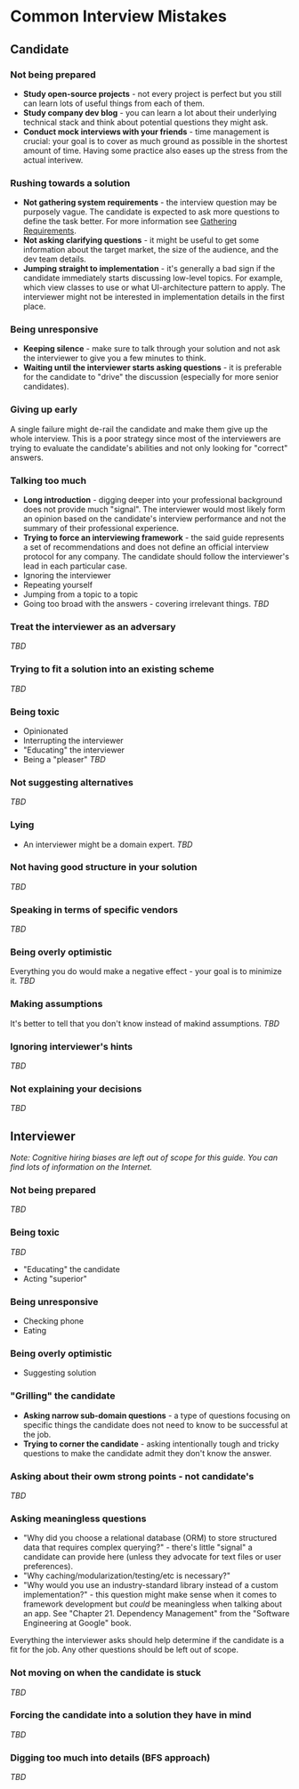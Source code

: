 # Common Interview Mistakes

## Candidate

### Not being prepared
- **Study open-source projects** - not every project is perfect but you still can learn lots of useful things from each of them.
- **Study company dev blog** - you can learn a lot about their underlying technical stack and think about potential questions they might ask.
- **Conduct mock interviews with your friends** - time management is crucial: your goal is to cover as much ground as possible in the shortest amount of time. Having some practice also eases up the stress from the actual interivew.

### Rushing towards a solution
- **Not gathering system requirements** - the interview question may be purposely vague. The candidate is expected to ask more questions to define the task better. For more information see [Gathering Requirements](https://github.com/weeeBox/mobile-system-design#gathering-requirements).
- **Not asking clarifying questions** - it might be useful to get some information about the target market, the size of the audience, and the dev team details.
- **Jumping straight to implementation** - it's generally a bad sign if the candidate immediately starts discussing low-level topics. For example, which view classes to use or what UI-architecture pattern to apply. The interviewer might not be interested in implementation details in the first place.

### Being unresponsive
- **Keeping silence** - make sure to talk through your solution and not ask the interviewer to give you a few minutes to think.
- **Waiting until the interviewer starts asking questions** - it is preferable for the candidate to "drive" the discussion (especially for more senior candidates).

### Giving up early
A single failure might de-rail the candidate and make them give up the whole interview. This is a poor strategy since most of the interviewers are trying to evaluate the candidate's abilities and not only looking for "correct" answers.

### Talking too much
- **Long introduction** - digging deeper into your professional background does not provide much "signal". The interviewer would most likely form an opinion based on the candidate's interview performance and not the summary of their professional experience.
- **Trying to force an interviewing framework** - the said guide represents a set of recommendations and does not define an official interview protocol for any company. The candidate should follow the interviewer's lead in each particular case.
- Ignoring the interviewer
- Repeating yourself
- Jumping from a topic to a topic
- Going too broad with the answers - covering irrelevant things.
_TBD_

### Treat the interviewer as an adversary
_TBD_

### Trying to fit a solution into an existing scheme
_TBD_

### Being toxic
- Opinionated
- Interrupting the interviewer
- "Educating" the interviewer
- Being a "pleaser"
_TBD_

### Not suggesting alternatives
_TBD_

### Lying
- An interviewer might be a domain expert.
_TBD_

### Not having good structure in your solution
_TBD_

### Speaking in terms of specific vendors
_TBD_

### Being overly optimistic
Everything you do would make a negative effect - your goal is to minimize it.
_TBD_

### Making assumptions
It's better to tell that you don't know instead of makind assumptions.
_TBD_


### Ignoring interviewer's hints
_TBD_

### Not explaining your decisions
_TBD_

## Interviewer
_Note: Cognitive hiring biases are left out of scope for this guide. You can find lots of information on the Internet._

### Not being prepared
_TBD_

### Being toxic
_TBD_
- "Educating" the candidate
- Acting "superior"

### Being unresponsive
- Checking phone
- Eating

### Being overly optimistic
- Suggesting solution

### "Grilling" the candidate
- **Asking narrow sub-domain questions** - a type of questions focusing on specific things the candidate does not need to know to be successful at the job.
- **Trying to corner the candidate** - asking intentionally tough and tricky questions to make the candidate admit they don't know the answer.

### Asking about their owm strong points - not candidate's
_TBD_

### Asking meaningless questions
- "Why did you choose a relational database (ORM) to store structured data that requires complex querying?" - there's little "signal" a candidate can provide here (unless they advocate for text files or user preferences).
- "Why caching/modularization/testing/etc is necessary?"
- "Why would you use an industry-standard library instead of a custom implementation?" - this question might make sense when it comes to framework development but _could_ be meaningless when talking about an app. See "Chapter 21. Dependency Management" from the "Software Engineering at Google" book.

Everything the interviewer asks should help determine if the candidate is a fit for the job. Any other questions should be left out of scope.

### Not moving on when the candidate is stuck
_TBD_

### Forcing the candidate into a solution they have in mind
_TBD_

### Digging too much into details (BFS approach)
_TBD_
